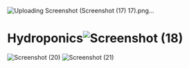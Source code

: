 
![Uploading Screenshot (![Screenshot (17)](https://user-images.githubusercontent.com/102143515/201158006-f80219da-df66-4d7c-9bfa-05d272e48695.png)
17).png…]()

# Hydroponics![Screenshot (18)](https://user-images.githubusercontent.com/102143515/201157311-c3f3d15b-8157-4868-9200-b38a88b230b5.png)
![Screenshot (20)](https://user-images.githubusercontent.com/102143515/201157346-bde02ddc-7dac-4cdf-a1c6-ae2dbb418ce8.png)
![Screenshot (21)](https://user-images.githubusercontent.com/102143515/201157496-06f08df7-5e83-4c1f-9652-0dcc40d305df.png)

